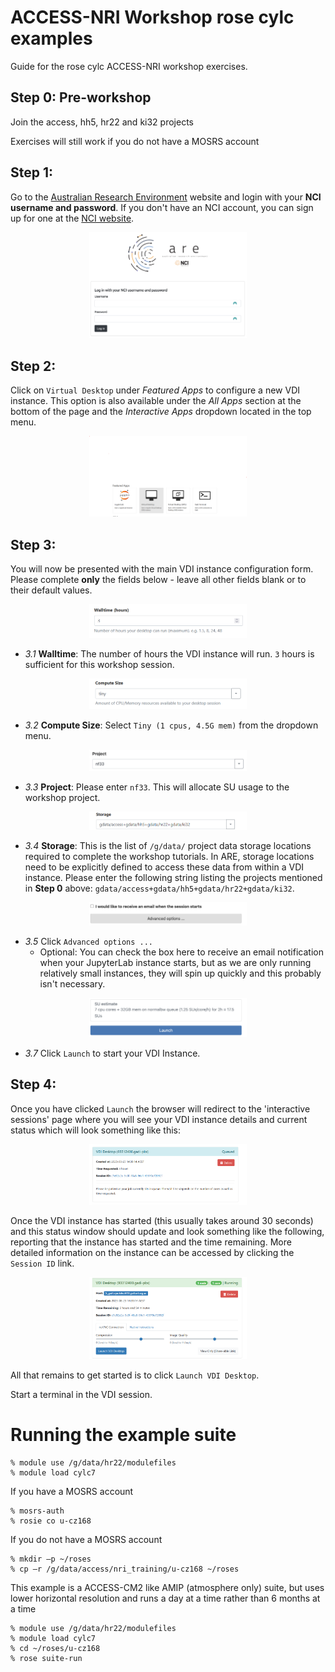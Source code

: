 # ACCESS-NRI Workshop rose cylc examples
<p>Guide for the rose cylc ACCESS-NRI workshop exercises.</p>

## Step 0: Pre-workshop
Join the access, hh5, hr22 and ki32 projects

Exercises will still work if you do not have a MOSRS account

## Step 1:
Go to the [Australian Research Environment](https://are.nci.org.au/) website and login with your **NCI username and password**. If you don't have an NCI account, you can sign up for one at the [NCI website](https://my.nci.org.au/mancini/login?next=/mancini/).

<p align="center"><img src="../assets/ARE_setup_guide/setup_image1.png" alt="drawing" width="50%"/></p>

## Step 2:
Click on `Virtual Desktop` under *Featured Apps* to configure a new VDI instance. This option is also available under the *All Apps* section at the bottom of the page and the *Interactive Apps* dropdown located in the top menu.

<p align="center"><img src="../assets/access_rose_cylc/setup_vdi1.png" alt="drawing" width="50%"/></p>

## Step 3:
You will now be presented with the main VDI instance configuration form. Please complete **only** the fields below - leave all other fields blank or to their default values.

<p align="center"><img src="../assets/access_rose_cylc/setup_image3.png" alt="drawing" width="50%"/></p>

- *3.1* **Walltime**: The number of hours the VDI instance will run. `3` hours is sufficient for this workshop session.

<p align="center"><img src="../assets/access_rose_cylc/setup_image4.png" alt="drawing" width="50%"/></p>

- *3.2* **Compute Size**: Select `Tiny (1 cpus, 4.5G mem)` from the dropdown menu.

<p align="center"><img src="../assets/ARE_setup_guide/setup_image5.png" alt="drawing" width="50%"/></p>

- *3.3* **Project**: Please enter `nf33`. This will allocate SU usage to the workshop project.

<p align="center"><img src="../assets/access_rose_cylc/setup_image6.png" alt="drawing" width="50%"/></p>

- *3.4* **Storage**: This is the list of `/g/data/` project data storage locations required to complete the workshop tutorials. In ARE, storage locations need to be explicitly defined to access these data from within a VDI instance. Please enter the following string listing the projects mentioned in **Step 0** above: `gdata/access+gdata/hh5+gdata/hr22+gdata/ki32`.

<p align="center"><img src="../assets/ARE_setup_guide/setup_image7.png" alt="drawing" width="50%"/></p>

- *3.5* Click `Advanced options ...`
  * Optional: You can check the box here to receive an email notification when your JupyterLab instance starts, but as we are only running relatively small instances, they will spin up quickly and this probably isn't necessary.</p>

<p align="center"><img src="../assets/ARE_setup_guide/setup_image12.png" alt="drawing" width="50%"/></p>

- *3.7* Click `Launch` to start your VDI Instance.

## Step 4:
Once you have clicked `Launch` the browser will redirect to the 'interactive sessions' page where you will see your VDI instance details and current status which will look something like this:

<p align="center"><img src="../assets/access_rose_cylc/setup_image13.png" alt="drawing" width="50%"/></p>

Once the VDI instance has started (this usually takes around 30 seconds) and this status window should update and look something like the following, reporting that the instance has started and the time remaining. More detailed information on the instance can be accessed by clicking the `Session ID` link.

<p align="center"><img src="../assets/access_rose_cylc/setup_image14.png" alt="drawing" width="50%"/></p>

All that remains to get started is to click `Launch VDI Desktop`.

Start a terminal in the VDI session.

#  Running the example suite

```
% module use /g/data/hr22/modulefiles
% module load cylc7
```

If you have a MOSRS account

```
% mosrs-auth
% rosie co u-cz168
```

If you do not have a MOSRS account
```
% mkdir –p ~/roses
% cp –r /g/data/access/nri_training/u-cz168 ~/roses
```

This example is a ACCESS-CM2 like AMIP (atmosphere only) suite, but uses lower horizontal resolution and runs a day at a time rather than 6 months at a time
```
% module use /g/data/hr22/modulefiles
% module load cylc7
% cd ~/roses/u-cz168
% rose suite-run
```
